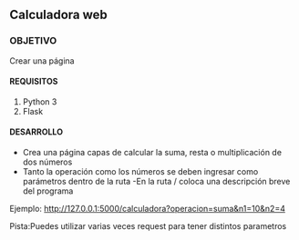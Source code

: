  
	
## Calculadora web 

### OBJETIVO 
Crear una página 

#### REQUISITOS 

1. Python 3
2. Flask

#### DESARROLLO

- Crea una página capas de calcular la suma, resta o multiplicación de dos números
- Tanto la operación como los números se deben ingresar como parámetros dentro de la ruta
-En la ruta / coloca una descripción breve del programa

Ejemplo:
http://127.0.0.1:5000/calculadora?operacion=suma&n1=10&n2=4

Pista:Puedes utilizar varias veces request para tener distintos parametros

